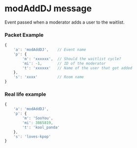 # modAddDJ message

Event passed when a moderator adds a user to the waitlist.


### Packet Example

```js
{
    'a': 'modAddDJ',    // Event name
    'p': {
        'm': 'xxxxxx',	// Should the waitlist cycle?
        'mi': -1,       // ID of the moderator
        't': 'xxxxxx'   // Name of the user that got added
    },
    's': 'xxxx'         // Room name
}
```
### Real life example
```js
{
    'a': 'modAddDJ',
    'p': {
        'm': 'SooYou',
        'mi': 3865819,
        't': 'kool_panda'
    },
    's': 'loves-kpop'
}
```